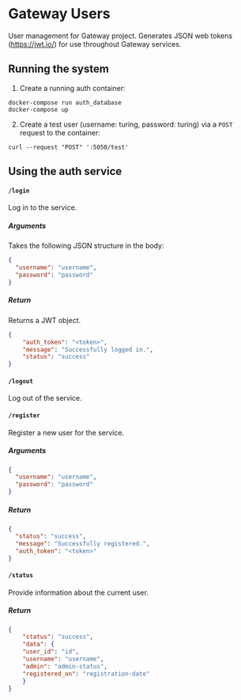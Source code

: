 # Gateway Users

User management for Gateway project. Generates JSON web tokens (<https://jwt.io/>) for use throughout Gateway services.

## Running the system

1. Create a running auth container:

```shell
docker-compose run auth_database
docker-compose up
```

2. Create a test user (username: turing, password: turing) via a `POST` request to the container:

 ```
curl --request "POST" ':5050/test'
 ```

## Using the auth service

#### `/login`

Log in to the service.

##### Arguments

Takes the following JSON structure in the body:

```json
{
  "username": "username",
  "password": "password"
}
```

##### Return

Returns a JWT object.

```json
{
    "auth_token": "<token>",
    "message": "Successfully logged in.",
    "status": "success"
}
```



#### `/logout`

Log out of the service.

#### `/register`

Register a new user for the service.

##### Arguments

```json
{
  "username": "username",
  "password": "password"
}
```

##### Return

```json
{
  "status": "success",
  "message": "Successfully registered.",
  "auth_token": "<token>"
}
```



#### `/status`

Provide information about the current user.

##### Return

```json
{
	"status": "success",
	"data": {
    "user_id": "id",
    "username": "username",
    "admin": "admin-status",
    "registered_on": "registration-date"
	}
}
```

